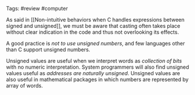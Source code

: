 Tags: #review #computer 

As said in [[Non-intuitive behaviors when C handles expressions between signed and unsigned]], we must be aware that casting often takes place without clear indication in the code and thus not  overlooking its effects.

A good practice is *not to use unsigned numbers*, and few languages other than C support unsigned numbers. 

Unsigned values are useful when we interpret words as *collection of bits* with no numeric interpretation. System programmers will also find unsigned values useful as *addresses are naturally unsigned*. Unsigned values are also useful in mathematical packages in which numbers are represented by array of words.